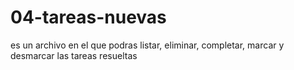 # 04-tareas-nuevas 

es un archivo en el que podras listar, eliminar, completar,  marcar  y desmarcar las tareas resueltas
